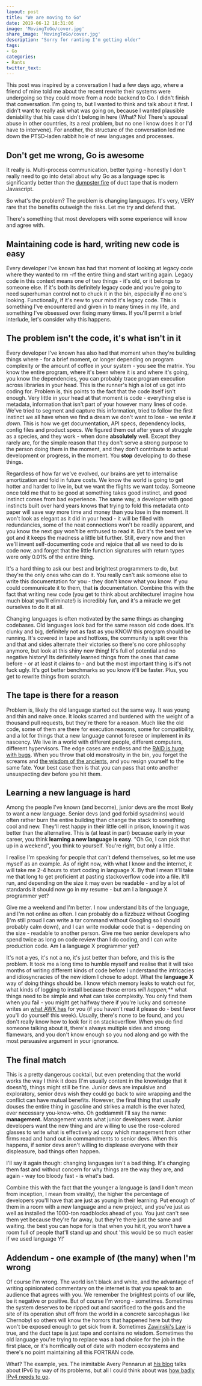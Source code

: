 ```yaml
---
layout: post
title: "We are moving to Go"
date: 2019-06-12 18:31:06
image: 'MovingToGo/cover.jpg'
share_image: 'MovingToGo/cover.jpg'
description: "Sorry for ranting I'm getting older"
tags:
- Go
categories:
- Rants
twitter_text:
---
```


This post was inspired by a conversation I had a few days ago, where a friend of mine told me about the recent rewrite their systems were undergoing so they could move from a node backend to Go. I didn't finish that conversation. I'm going to, but I wanted to think and talk about it first. I didn't want to really ask what was going on, because I wanted plausible deniability that his case didn't belong in here (What? No! There's spousal abuse in other countries, its a real problem, but no one I know does it or I'd have to intervene). For another, the structure of the conversation led me down the PTSD-laden rabbit hole of new languages and processes. 

## Don't get me wrong, Go is awesome

It really is. Multi-process communication, better typing - honestly I don't really need to go into detail about why Go as a language spec is significantly better than the [dumpster fire](http://hrishioa.github.io/debugging-node-in-production-anatomy-of-a-bug-hunt/) of duct tape that is modern Javascript. 

So what's the problem? The problem is changing languages. It's very, VERY rare that the benefits outweigh the risks. Let me try and defend that.

There's something that most developers with some experience will know and agree with.

## Maintaining code is hard, writing new code is easy

Every developer I've known has had that moment of looking at legacy code where they wanted to rm -rf the entire thing and start writing again. Legacy code in this context means one of two things - it's old, or it belongs to someone else. If it's both its definitely legacy code and you're going to need superhuman control not to chuck it in the bin, especially if no one's looking. Functionally, if it's new to your mind it's legacy code. This is something I've encountered and given in to many times in my life, and something I've obsessed over fixing many times. If you'll permit a brief interlude, let's consider why this happens.

## The problem isn't the code, it's what isn't in it

Every developer I've known has also had that moment when they're building things where - for a brief moment, or longer depending on program complexity or the amount of coffee in your system - you see the matrix. You know the entire program, where it's been where it is and where it's going, you know the dependencies, you can probably trace program execution across libraries in your head. This is the runner's high a lot of us got into coding for. Problem is, this points to the fact that the code itself isn't enough. Very little in your head at that moment is code - everything else is metadata, information that isn't part of your however many lines of code. We've tried to segment and capture this information, tried to follow the first instinct we all have when we find a dream we don't want to lose - we *write it down*. This is how we get documentation, API specs, dependency locks, config files and product specs. We figured them out after years of struggle as a species, and they work - when done **absolutely** well. Except they rarely are, for the simple reason that they don't serve a strong purpose to the person doing them in the moment, and they don't contribute to actual development or progress, in the moment. You **stop** developing to do these things. 

Regardless of how far we've evolved, our brains are yet to internalise amortization and fold in future costs. We know the world is going to get hotter and harder to live in, but we want the flights we want today. Someone once told me that to be good at something takes good instinct, and good instinct comes from bad experience. The same way, a developer with good instincts built over hard years knows that trying to fold this metadata onto paper will save way more time and money than you lose in the moment. It won't look as elegant as it did in your head - it will be filled with redundancies, some of the neat connections won't be readily apparent, and you know the next guy won't be enthused to read it. But it's the best we've got and it keeps the madness a little bit further. Still, every now and then we'll invent self-documenting code and rejoice that all we need to do is code now, and forget that the little function signatures with return types were only 0.01% of the entire thing.

It's a hard thing to ask our best and brightest programmers to do, but they're the only ones who can do it. You really can't ask someone else to write this documentation for you - they don't know what you know. If you could communicate it to them, that **is** documentation. Combine this with the fact that writing new code (you get to think about architecture! imagine how much bloat you'll eliminate!) is incredibly fun, and it's a miracle we get ourselves to do it at all.

Changing languages is often motivated by the same things as changing codebases. Old languages look bad for the same reason old code does. It's clunky and big, definitely not as fast as you KNOW this program should be running. It's covered in tape and hotfixes, the community is split over this and that and sides alternate their victories so there's no core philosophy anymore, but look at this shiny new thing! It's full of potential and no negative history! Its definitely learned things from the ones that came before - or at least it claims to - and but the most important thing is it's not fuck ugly. It's got better benchmarks so you know it'll be faster. Plus, you get to rewrite things from scratch.

## The tape is there for a reason

Problem is, likely the old language started out the same way. It was young and thin and naive once. It looks scarred and burdened with the weight of a thousand pull requests, but they're there for a reason. Much like the old code, some of them are there for execution reasons, some for compatibility, and a lot for things that a new language cannot foresee or implement in its nascency. We live in a world with different people, different computers, different hypervisors. The edge cases are endless and the [RAID is huge with bugs](http://www.workpump.com/bugcount/bugcount.html). When you throw that old monstrosity in the bin, you forget the screams and [the wisdom of the ancients](https://xkcd.com/979/), and you resign yourself to the same fate. Your best case then is that you can pass that onto another unsuspecting dev before you hit them.

## Learning a new language is hard

Among the people I've known (and become), junior devs are the most likely to want a new language. Senior devs (and god forbid sysadmins) would often rather burn the entire building than change the stack to something cool and new. They'll rest happy in their little cell in prison, knowing it was better than the alternative. This is (at least in part) because early in your career, you think **learning a new language is easy**. "Oh Go, I can pick that up in a weekend", you think to yourself. You're right, but only a little.

I realise I'm speaking for people that can't defend themselves, so let me use myself as an example. As of right now, with what I know and the internet, it will take me 2-4 hours to start coding in language X. By that I mean it'll take me that long to get proficient at pasting stackoverflow code into a file. It'll run, and depending on the size it may even be readable - and by a lot of standards it should now go in my resume - but am I a language X programmer yet?

Give me a weekend and I'm better. I now understand bits of the language, and I'm not online as often. I can probably do a fizzbuzz without Googling (I'm still proud I can write a tar command without Googling so I should probably calm down), and I can write modular code that is - depending on the size - readable to another person. Give me two senior developers who spend twice as long on code review than I do coding, and I can write production code. Am I a language X programmer yet?

It's not a yes, it's not a no, it's just better than before, and this is the problem. It took me a long time to humble myself and realise that it will take months of writing different kinds of code before I understand the intricacies and idiosyncracies of the new idiom I chose to adopt. What the **language X** way of doing things should be. I know which memory leaks to watch out for, what kinds of logging to install because those errors **will happen*,*** what things need to be simple and what can take complexity. You only find them when you fail - you might get halfway there if you're lucky and someone writes an [what AWK has](https://ia802309.us.archive.org/25/items/pdfy-MgN0H1joIoDVoIC7/The_AWK_Programming_Language.pdf) for you (if you haven't read it please do - best favor you'll do yourself this week). Usually, there's none to be found, and you don't really know how to look for it on stackoverflow. When you do find someone talking about it, there's always multiple sides and strong flamewars, and you don't know enough so you nod along and go with the most persuasive argument in your ignorance.

## The final match

This is a pretty dangerous cocktail, but even pretending that the world works the way I think it does (I'm usually content in the knowledge that it doesn't), things might still be fine. Junior devs are impulsive and exploratory, senior devs wish they could go back to wire wrapping and the conflict can have mutual benefits. However, the final thing that usually douses the entire thing in gasoline and strikes a match is the ever hated, ever necessary you-know-who. Oh goddammit I'll say the name: **management.** Management wants what junior developers want. Junior developers want the new thing and are willing to use the rose-colored glasses to write what is effectively ad copy which management from other firms read and hand out in commandments to senior devs. When this happens, if senior devs aren't willing to displease everyone with their displeasure, bad things often happen.

I'll say it again though: changing languages isn't a bad thing. It's changing them fast and without concern for why things are the way they are, and again - way too bloody fast - is what's bad. 

Combine this with the fact that the younger a language is (and I don't mean from inception, I mean from virality), the higher the percentage of developers you'll have that are just as young in their learning. Put enough of them in a room with a new language and a new project, and you've just as well as installed the 1000-ton roadblocks ahead of you. You just can't see them yet because they're far away, but they're there just the same and waiting. the best you can hope for is that when you hit it, you won't have a room full of people that'll stand up and shout 'this would be so much easier if we used language Y!'

## Addendum - one example of (the many) when I'm wrong

Of course I'm wrong. The world isn't black and white, and the advantage of writing opinionated commentary on the internet is that you speak to an audience that agrees with you. We remember the brightest points of our life, be it negative or positive. But of course I'm wrong - sometimes. Sometimes the system deserves to be ripped out and sacrificed to the gods and the site of its operation shut off from the world in a concrete sarcophagus like Chernobyl so others will know the horrors that happened here but they won't be exposed enough to get sick from it. 
Sometimes [Zawinski's Law](http://www.catb.org/jargon/html/Z/Zawinskis-Law.html) is true, and the duct tape is just tape and contains no wisdom. Sometimes the old language you're trying to replace was a bad choice for the job in the first place, or it's horrifically out of date with modern ecosystems and there's no point maintaining all this FORTRAN code.

What? The example, yes. The inimitable Avery Pennarun at [his blog](https://apenwarr.ca) talks about IPv6 by way of its problems, but all I could think about was [how badly IPv4 needs to go](https://apenwarr.ca/log/20170810). 